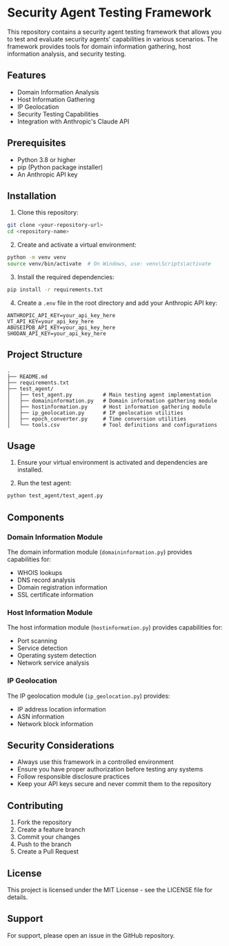 # Security Agent Testing Framework

This repository contains a security agent testing framework that allows you to test and evaluate security agents' capabilities in various scenarios. The framework provides tools for domain information gathering, host information analysis, and security testing.

## Features

- Domain Information Analysis
- Host Information Gathering
- IP Geolocation
- Security Testing Capabilities
- Integration with Anthropic's Claude API

## Prerequisites

- Python 3.8 or higher
- pip (Python package installer)
- An Anthropic API key

## Installation

1. Clone this repository:
```bash
git clone <your-repository-url>
cd <repository-name>
```

2. Create and activate a virtual environment:
```bash
python -m venv venv
source venv/bin/activate  # On Windows, use: venv\Scripts\activate
```

3. Install the required dependencies:
```bash
pip install -r requirements.txt
```

4. Create a `.env` file in the root directory and add your Anthropic API key:
```
ANTHROPIC_API_KEY=your_api_key_here
VT_API_KEY=your_api_key_here
ABUSEIPDB_API_KEY=your_api_key_here
SHODAN_API_KEY=your_api_key_here
```

## Project Structure

```
.
├── README.md
├── requirements.txt
├── test_agent/
│   ├── test_agent.py          # Main testing agent implementation
│   ├── domaininformation.py   # Domain information gathering module
│   ├── hostinformation.py     # Host information gathering module
│   ├── ip_geolocation.py      # IP geolocation utilities
│   ├── epoch_converter.py     # Time conversion utilities
│   └── tools.csv              # Tool definitions and configurations
```

## Usage

1. Ensure your virtual environment is activated and dependencies are installed.

2. Run the test agent:
```bash
python test_agent/test_agent.py
```

## Components

### Domain Information Module
The domain information module (`domaininformation.py`) provides capabilities for:
- WHOIS lookups
- DNS record analysis
- Domain registration information
- SSL certificate information

### Host Information Module
The host information module (`hostinformation.py`) provides capabilities for:
- Port scanning
- Service detection
- Operating system detection
- Network service analysis

### IP Geolocation
The IP geolocation module (`ip_geolocation.py`) provides:
- IP address location information
- ASN information
- Network block information

## Security Considerations

- Always use this framework in a controlled environment
- Ensure you have proper authorization before testing any systems
- Follow responsible disclosure practices
- Keep your API keys secure and never commit them to the repository

## Contributing

1. Fork the repository
2. Create a feature branch
3. Commit your changes
4. Push to the branch
5. Create a Pull Request

## License

This project is licensed under the MIT License - see the LICENSE file for details.

## Support

For support, please open an issue in the GitHub repository. 
